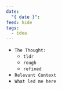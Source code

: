 ```yaml
---
date:
  "{ date }": 
feed: hide
tags:
  - idea
---
```


- `The Thought:`
	- `tldr`
	- `rough`
	- `refined`
- `Relevant Context`
- `What led me here`
